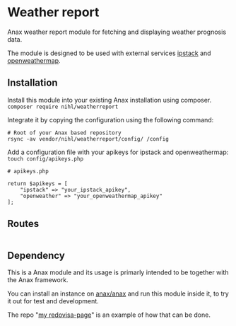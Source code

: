 # Weather report

Anax weather report module for fetching and displaying weather prognosis data.

The module is designed to be used with external services [ipstack](https://ipstack.com/) and [openweathermap](https://openweathermap.org/api).


## Installation

Install this module into your existing Anax installation using composer.  
`composer require nihl/weatherreport`

Integrate it by copying the configuration using the following command:
```
# Root of your Anax based repository
rsync -av vendor/nihl/weatherreport/config/ /config
```

Add a configuration file with your apikeys for ipstack and openweathermap:
`touch config/apikeys.php`  
```
# apikeys.php

return $apikeys = [
    "ipstack" => "your_ipstack_apikey",
    "openweather" => "your_openweathermap_apikey"
];

```
## Routes
```

```

## Dependency

This is a Anax module and its usage is primarly intended to be together with the Anax framework.

You can install an instance on [anax/anax](https://github.com/canax/anax) and run this module inside it, to try it out for test and development.

The repo "[my redovisa-page](https://github.com/nilshollmer/redovisning-ramverk1)" is an example of how that can be done.
